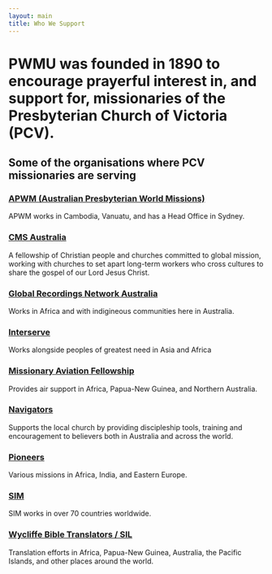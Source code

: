 ```yaml
---
layout: main
title: Who We Support
---
```


# PWMU was founded in 1890 to encourage prayerful interest in, and support for, missionaries of the Presbyterian Church of Victoria (PCV).

## Some of the organisations where PCV missionaries are serving

### [APWM (Australian Presbyterian World Missions)](http://www.apwm.org.au)

APWM works in Cambodia, Vanuatu, and has a Head Office in Sydney.

### [CMS Australia](http://www.cms.org.au/)
A fellowship of Christian people and churches committed to global mission, working with churches to set apart long-term workers who cross cultures to share the gospel of our Lord Jesus Christ.

### [Global Recordings Network Australia](http://www.globalrecordings.net/en/au)

Works in Africa and with indigineous communities here in Australia.

### [Interserve](http://www.interserve.org/) 
Works alongside peoples of greatest need in Asia and Africa 

### [Missionary Aviation Fellowship](http://www.maf.org.au)
Provides air support in Africa, Papua-New Guinea, and Northern Australia.

### [Navigators](https://www.navigators.org.au/)
Supports the local church by providing discipleship tools, training and encouragement to believers both in Australia and across the world.

### [Pioneers](http://www.pioneers.org.au)
Various missions in Africa, India, and Eastern Europe.

### [SIM](http://www.sim.org.au)
SIM works in over 70 countries worldwide. 

### [Wycliffe Bible Translators / SIL](http://www.wycliffe.org.au)
Translation efforts in Africa, Papua-New Guinea, Australia, the Pacific Islands, and other places around the world.
